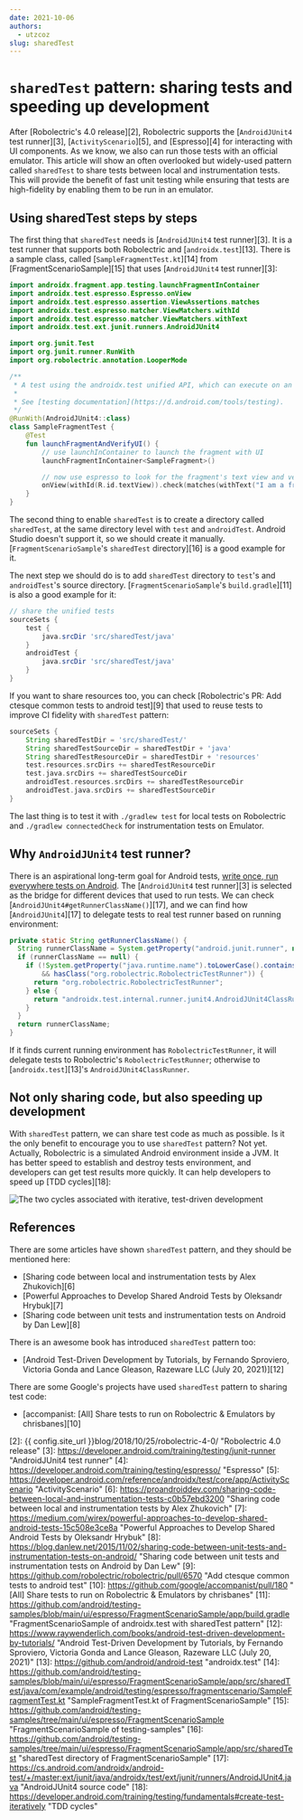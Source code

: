 ```yaml
---
date: 2021-10-06
authors:
  - utzcoz
slug: sharedTest
---
```


<!-- markdownlint-disable MD052 -->

# `sharedTest` pattern: sharing tests and speeding up development

After [Robolectric's 4.0 release][2], Robolectric supports the [`AndroidJUnit4` test runner][3],
[`ActivityScenario`][5], and [Espresso][4] for interacting with UI components. As we know, we also
can run those tests with an official emulator. This article will show an often overlooked but
widely-used pattern called `sharedTest` to share tests between local and instrumentation tests. This
will provide the benefit of fast unit testing while ensuring that tests are high-fidelity by
enabling them to be run in an emulator.

## Using sharedTest steps by steps

The first thing that `sharedTest` needs is [`AndroidJUnit4` test runner][3]. It is a test runner
that supports both Robolectric and [`androidx.test`][13]. There is a sample class, called
[`SampleFragmentTest.kt`][14] from [FragmentScenarioSample][15] that uses
[`AndroidJUnit4` test runner][3]:

```kotlin
import androidx.fragment.app.testing.launchFragmentInContainer
import androidx.test.espresso.Espresso.onView
import androidx.test.espresso.assertion.ViewAssertions.matches
import androidx.test.espresso.matcher.ViewMatchers.withId
import androidx.test.espresso.matcher.ViewMatchers.withText
import androidx.test.ext.junit.runners.AndroidJUnit4

import org.junit.Test
import org.junit.runner.RunWith
import org.robolectric.annotation.LooperMode

/**
 * A test using the androidx.test unified API, which can execute on an Android device or locally using Robolectric.
 *
 * See [testing documentation](https://d.android.com/tools/testing).
 */
@RunWith(AndroidJUnit4::class)
class SampleFragmentTest {
    @Test
    fun launchFragmentAndVerifyUI() {
        // use launchInContainer to launch the fragment with UI
        launchFragmentInContainer<SampleFragment>()

        // now use espresso to look for the fragment's text view and verify it is displayed
        onView(withId(R.id.textView)).check(matches(withText("I am a fragment")));
    }
}
```

The second thing to enable `sharedTest` is to create a directory called `sharedTest`, at the same
directory level with `test` and `androidTest`. Android Studio doesn't support it, so we should
create it manually. [`FragmentScenarioSample`'s `sharedTest` directory][16] is a good example for
it.

The next step we should do is to add `sharedTest` directory to `test`'s and `androidTest`'s source
directory. [`FragmentScenarioSample`'s `build.gradle`][11] is also a good example for it:

```groovy
// share the unified tests
sourceSets {
    test {
        java.srcDir 'src/sharedTest/java'
    }
    androidTest {
        java.srcDir 'src/sharedTest/java'
    }
}
```

If you want to share resources too, you can check
[Robolectric's PR: Add ctesque common tests to android test][9] that used to reuse tests to improve
CI fidelity with `sharedTest` pattern:

```groovy
sourceSets {
    String sharedTestDir = 'src/sharedTest/'
    String sharedTestSourceDir = sharedTestDir + 'java'
    String sharedTestResourceDir = sharedTestDir + 'resources'
    test.resources.srcDirs += sharedTestResourceDir
    test.java.srcDirs += sharedTestSourceDir
    androidTest.resources.srcDirs += sharedTestResourceDir
    androidTest.java.srcDirs += sharedTestSourceDir
}
```

The last thing is to test it with `./gradlew test` for local tests on Robolectric and
`./gradlew connectedCheck` for instrumentation tests on Emulator.

## Why `AndroidJUnit4` test runner?

There is an aspirational long-term goal for Android tests,
[write once, run everywhere tests on Android][1]. The [`AndroidJUnit4` test runner][3] is selected
as the bridge for different devices that used to run tests. We can check
[`AndroidJUnit4#getRunnerClassName()`][17], and we can find how [`AndroidJUnit4`][17] to delegate
tests to real test runner based on running environment:

```java
private static String getRunnerClassName() {
  String runnerClassName = System.getProperty("android.junit.runner", null);
  if (runnerClassName == null) {
    if (!System.getProperty("java.runtime.name").toLowerCase().contains("android")
        && hasClass("org.robolectric.RobolectricTestRunner")) {
      return "org.robolectric.RobolectricTestRunner";
    } else {
      return "androidx.test.internal.runner.junit4.AndroidJUnit4ClassRunner";
    }
  }
  return runnerClassName;
}
```

If it finds current running environment has `RobolectricTestRunner`, it will delegate tests to
Robolectric's `RobolectricTestRunner`; otherwise to [`androidx.test`][13]'s
`AndroidJUnit4ClassRunner`.

## Not only sharing code, but also speeding up development

With `sharedTest` pattern, we can share test code as much as possible. Is it the only benefit to
encourage you to use `sharedTest` pattern? Not yet. Actually, Robolectric is a simulated Android
environment inside a JVM. It has better speed to establish and destroy tests environment, and
developers can get test results more quickly. It can help developers to speed up [TDD cycles][18]:

![The two cycles associated with iterative, test-driven development](https://developer.android.com/images/training/testing/testing-workflow.png)

## References

There are some articles have shown `sharedTest` pattern, and they should be mentioned here:

- [Sharing code between local and instrumentation tests by Alex Zhukovich][6]
- [Powerful Approaches to Develop Shared Android Tests by Oleksandr Hrybuk][7]
- [Sharing code between unit tests and instrumentation tests on Android by Dan Lew][8]

There is an awesome book has introduced `sharedTest` pattern too:

- [Android Test-Driven Development by Tutorials, by Fernando Sproviero, Victoria Gonda and Lance Gleason, Razeware LLC (July 20, 2021)][12]

There are some Google's projects have used `sharedTest` pattern to sharing test code:

- [accompanist: [All] Share tests to run on Robolectric & Emulators by chrisbanes][10]

<!-- markdownlint-disable MD013 -->
[1]: https://medium.com/androiddevelopers/write-once-run-everywhere-tests-on-android-88adb2ba20c5 "Write Once, Run Everywhere Tests on Android"
[2]: {{ config.site_url }}blog/2018/10/25/robolectric-4-0/ "Robolectric 4.0 release"
[3]: <https://developer.android.com/training/testing/junit-runner> "AndroidJUnit4 test runner"
[4]: <https://developer.android.com/training/testing/espresso/> "Espresso"
[5]: <https://developer.android.com/reference/androidx/test/core/app/ActivityScenario> "ActivityScenario"
[6]: <https://proandroiddev.com/sharing-code-between-local-and-instrumentation-tests-c0b57ebd3200> "Sharing code between local and instrumentation tests by Alex Zhukovich"
[7]: <https://medium.com/wirex/powerful-approaches-to-develop-shared-android-tests-15c508e3ce8a> "Powerful Approaches to Develop Shared Android Tests by Oleksandr Hrybuk"
[8]: <https://blog.danlew.net/2015/11/02/sharing-code-between-unit-tests-and-instrumentation-tests-on-android/> "Sharing code between unit tests and instrumentation tests on Android by Dan Lew"
[9]: <https://github.com/robolectric/robolectric/pull/6570> "Add ctesque common tests to android test"
[10]: <https://github.com/google/accompanist/pull/180> "[All] Share tests to run on Robolectric & Emulators by chrisbanes"
[11]: <https://github.com/android/testing-samples/blob/main/ui/espresso/FragmentScenarioSample/app/build.gradle> "FragmentScenarioSample of androidx.test with sharedTest pattern"
[12]: <https://www.raywenderlich.com/books/android-test-driven-development-by-tutorials/> "Android Test-Driven Development by Tutorials, by Fernando Sproviero, Victoria Gonda and Lance Gleason, Razeware LLC (July 20, 2021)"
[13]: <https://github.com/android/android-test> "androidx.test"
[14]: <https://github.com/android/testing-samples/blob/main/ui/espresso/FragmentScenarioSample/app/src/sharedTest/java/com/example/android/testing/espresso/fragmentscenario/SampleFragmentTest.kt> "SampleFragmentTest.kt of FragmentScenarioSample"
[15]: <https://github.com/android/testing-samples/tree/main/ui/espresso/FragmentScenarioSample> "FragmentScenarioSample of testing-samples"
[16]: <https://github.com/android/testing-samples/tree/main/ui/espresso/FragmentScenarioSample/app/src/sharedTest> "sharedTest directory of FragmentScenarioSample"
[17]: <https://cs.android.com/androidx/android-test/+/master:ext/junit/java/androidx/test/ext/junit/runners/AndroidJUnit4.java> "AndroidJUnit4 source code"
[18]: <https://developer.android.com/training/testing/fundamentals#create-test-iteratively> "TDD cycles"
